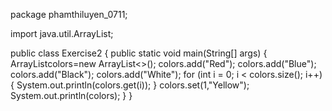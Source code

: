  
package phamthiluyen_0711;

import java.util.ArrayList;

public class Exercise2 {
    public static void main(String[] args) {
        ArrayList<String>colors=new ArrayList<>();
        colors.add("Red");
        colors.add("Blue");
        colors.add("Black");
        colors.add("White");
        for (int i = 0; i < colors.size(); i++) {
            System.out.println(colors.get(i));
        }
        colors.set(1,"Yellow");
        System.out.println(colors);
    }
}
